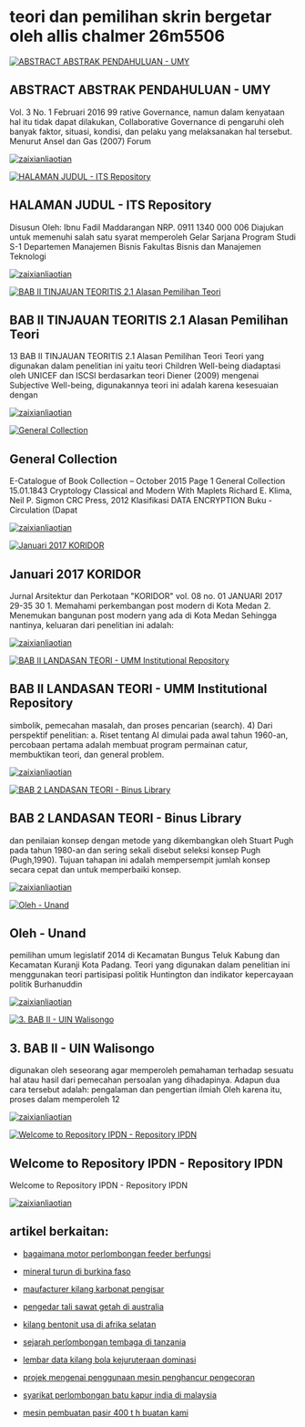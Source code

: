 # teori dan pemilihan skrin bergetar oleh allis chalmer 26m5506
<a href="https://mnn.zoosnet.net/LR/Chatpre.aspx?id=MNN94995150&p=https://topgrinding.com/" target="_blank">![ABSTRACT ABSTRAK PENDAHULUAN - UMY](https://github.com/technlg/images/blob/main/56.jpg)</a>
## ABSTRACT ABSTRAK PENDAHULUAN - UMY
Vol. 3 No. 1 Februari 2016 99 rative Governance, namun dalam kenyataan hal itu tidak dapat dilakukan, Collaborative Governance di pengaruhi oleh banyak faktor, situasi, kondisi, dan pelaku yang melaksanakan hal tersebut. Menurut Ansel dan Gas (2007) Forum
<a href="https://mnn.zoosnet.net/LR/Chatpre.aspx?id=MNN94995150&p=https://topgrinding.com/" target="_blank"><img src="https://github.com/technlg/images/raw/main/chat11.jpg" alt="zaixianliaotian"/></a><a href="//whatsapp.shibangsoft.com/WhatsApp.php" ><img src="https://github.com/technlg/images/raw/main/chat11.png" alt=""></a>
<a href="https://mnn.zoosnet.net/LR/Chatpre.aspx?id=MNN94995150&p=https://topgrinding.com/" target="_blank">![HALAMAN JUDUL - ITS Repository](https://github.com/technlg/images/blob/main/36.jpg)</a>
## HALAMAN JUDUL - ITS Repository
Disusun Oleh: Ibnu Fadil Maddarangan NRP. 0911 1340 000 006 Diajukan untuk memenuhi salah satu syarat memperoleh Gelar Sarjana Program Studi S-1 Departemen Manajemen Bisnis Fakultas Bisnis dan Manajemen Teknologi 
<a href="https://mnn.zoosnet.net/LR/Chatpre.aspx?id=MNN94995150&p=https://topgrinding.com/" target="_blank"><img src="https://github.com/technlg/images/raw/main/chat11.jpg" alt="zaixianliaotian"/></a><a href="//whatsapp.shibangsoft.com/WhatsApp.php" ><img src="https://github.com/technlg/images/raw/main/chat11.png" alt=""></a>
<a href="https://mnn.zoosnet.net/LR/Chatpre.aspx?id=MNN94995150&p=https://topgrinding.com/" target="_blank">![BAB II TINJAUAN TEORITIS 2.1 Alasan Pemilihan Teori](https://github.com/technlg/images/blob/main/30.jpg)</a>
## BAB II TINJAUAN TEORITIS 2.1 Alasan Pemilihan Teori
13 BAB II TINJAUAN TEORITIS 2.1 Alasan Pemilihan Teori Teori yang digunakan dalam penelitian ini yaitu teori Children Well-being diadaptasi oleh UNICEF dan ISCSI berdasarkan teori Diener (2009) mengenai Subjective Well-being, digunakannya teori ini adalah karena kesesuaian dengan 
<a href="https://mnn.zoosnet.net/LR/Chatpre.aspx?id=MNN94995150&p=https://topgrinding.com/" target="_blank"><img src="https://github.com/technlg/images/raw/main/chat11.jpg" alt="zaixianliaotian"/></a><a href="//whatsapp.shibangsoft.com/WhatsApp.php" ><img src="https://github.com/technlg/images/raw/main/chat11.png" alt=""></a>
<a href="https://mnn.zoosnet.net/LR/Chatpre.aspx?id=MNN94995150&p=https://topgrinding.com/" target="_blank">![ General Collection](https://github.com/technlg/images/blob/main/46.jpg)</a>
##  General Collection
E-Catalogue of Book Collection – October 2015 Page 1 General Collection 15.01.1843 Cryptology Classical and Modern With Maplets Richard E. Klima, Neil P. Sigmon CRC Press, 2012 Klasifikasi DATA ENCRYPTION Buku - Circulation (Dapat
<a href="https://mnn.zoosnet.net/LR/Chatpre.aspx?id=MNN94995150&p=https://topgrinding.com/" target="_blank"><img src="https://github.com/technlg/images/raw/main/chat11.jpg" alt="zaixianliaotian"/></a><a href="//whatsapp.shibangsoft.com/WhatsApp.php" ><img src="https://github.com/technlg/images/raw/main/chat11.png" alt=""></a>
<a href="https://mnn.zoosnet.net/LR/Chatpre.aspx?id=MNN94995150&p=https://topgrinding.com/" target="_blank">![Januari 2017 KORIDOR](https://github.com/technlg/images/blob/main/48.jpg)</a>
## Januari 2017 KORIDOR
Jurnal Arsitektur dan Perkotaan "KORIDOR" vol. 08 no. 01 JANUARI 2017 29-35 30 1. Memahami perkembangan post modern di Kota Medan 2. Menemukan bangunan post modern yang ada di Kota Medan Sehingga nantinya, keluaran dari penelitian ini adalah:
<a href="https://mnn.zoosnet.net/LR/Chatpre.aspx?id=MNN94995150&p=https://topgrinding.com/" target="_blank"><img src="https://github.com/technlg/images/raw/main/chat11.jpg" alt="zaixianliaotian"/></a><a href="//whatsapp.shibangsoft.com/WhatsApp.php" ><img src="https://github.com/technlg/images/raw/main/chat11.png" alt=""></a>
<a href="https://mnn.zoosnet.net/LR/Chatpre.aspx?id=MNN94995150&p=https://topgrinding.com/" target="_blank">![BAB II LANDASAN TEORI - UMM Institutional Repository](https://github.com/technlg/images/blob/main/16.jpg)</a>
## BAB II LANDASAN TEORI - UMM Institutional Repository
simbolik, pemecahan masalah, dan proses pencarian (search). 4) Dari perspektif penelitian: a. Riset tentang AI dimulai pada awal tahun 1960-an, percobaan pertama adalah membuat program permainan catur, membuktikan teori, dan general problem.
<a href="https://mnn.zoosnet.net/LR/Chatpre.aspx?id=MNN94995150&p=https://topgrinding.com/" target="_blank"><img src="https://github.com/technlg/images/raw/main/chat11.jpg" alt="zaixianliaotian"/></a><a href="//whatsapp.shibangsoft.com/WhatsApp.php" ><img src="https://github.com/technlg/images/raw/main/chat11.png" alt=""></a>
<a href="https://mnn.zoosnet.net/LR/Chatpre.aspx?id=MNN94995150&p=https://topgrinding.com/" target="_blank">![BAB 2 LANDASAN TEORI - Binus Library](https://github.com/technlg/images/blob/main/33.jpg)</a>
## BAB 2 LANDASAN TEORI - Binus Library
dan penilaian konsep dengan metode yang dikembangkan oleh Stuart Pugh pada tahun 1980-an dan sering sekali disebut seleksi konsep Pugh (Pugh,1990). Tujuan tahapan ini adalah mempersempit jumlah konsep secara cepat dan untuk memperbaiki konsep.
<a href="https://mnn.zoosnet.net/LR/Chatpre.aspx?id=MNN94995150&p=https://topgrinding.com/" target="_blank"><img src="https://github.com/technlg/images/raw/main/chat11.jpg" alt="zaixianliaotian"/></a><a href="//whatsapp.shibangsoft.com/WhatsApp.php" ><img src="https://github.com/technlg/images/raw/main/chat11.png" alt=""></a>
<a href="https://mnn.zoosnet.net/LR/Chatpre.aspx?id=MNN94995150&p=https://topgrinding.com/" target="_blank">![Oleh - Unand](https://github.com/technlg/images/blob/main/10.jpg)</a>
## Oleh - Unand
pemilihan umum legislatif 2014 di Kecamatan Bungus Teluk Kabung dan Kecamatan Kuranji Kota Padang. Teori yang digunakan dalam penelitian ini menggunakan teori partisipasi politik Huntington dan indikator kepercayaan politik Burhanuddin
<a href="https://mnn.zoosnet.net/LR/Chatpre.aspx?id=MNN94995150&p=https://topgrinding.com/" target="_blank"><img src="https://github.com/technlg/images/raw/main/chat11.jpg" alt="zaixianliaotian"/></a><a href="//whatsapp.shibangsoft.com/WhatsApp.php" ><img src="https://github.com/technlg/images/raw/main/chat11.png" alt=""></a>
<a href="https://mnn.zoosnet.net/LR/Chatpre.aspx?id=MNN94995150&p=https://topgrinding.com/" target="_blank">![3. BAB II - UIN Walisongo](https://github.com/technlg/images/blob/main/36.jpg)</a>
## 3. BAB II - UIN Walisongo
digunakan oleh seseorang agar memperoleh pemahaman terhadap sesuatu hal atau hasil dari pemecahan persoalan yang dihadapinya. Adapun dua cara tersebut adalah: pengalaman dan pengertian ilmiah Oleh karena itu, proses dalam memperoleh 12
<a href="https://mnn.zoosnet.net/LR/Chatpre.aspx?id=MNN94995150&p=https://topgrinding.com/" target="_blank"><img src="https://github.com/technlg/images/raw/main/chat11.jpg" alt="zaixianliaotian"/></a><a href="//whatsapp.shibangsoft.com/WhatsApp.php" ><img src="https://github.com/technlg/images/raw/main/chat11.png" alt=""></a>
<a href="https://mnn.zoosnet.net/LR/Chatpre.aspx?id=MNN94995150&p=https://topgrinding.com/" target="_blank">![Welcome to Repository IPDN - Repository IPDN](https://github.com/technlg/images/blob/main/30.jpg)</a>
## Welcome to Repository IPDN - Repository IPDN
Welcome to Repository IPDN - Repository IPDN
<a href="https://mnn.zoosnet.net/LR/Chatpre.aspx?id=MNN94995150&p=https://topgrinding.com/" target="_blank"><img src="https://github.com/technlg/images/raw/main/chat11.jpg" alt="zaixianliaotian"/></a><a href="//whatsapp.shibangsoft.com/WhatsApp.php" ><img src="https://github.com/technlg/images/raw/main/chat11.png" alt=""></a>
## artikel berkaitan:
* [bagaimana motor perlombongan feeder berfungsi](bagaimana%20motor%20perlombongan%20feeder%20berfungsi.md)
* [mineral turun di burkina faso](mineral%20turun%20di%20burkina%20faso.md)
* [maufacturer kilang karbonat pengisar](maufacturer%20kilang%20karbonat%20pengisar.md)
* [pengedar tali sawat getah di australia](pengedar%20tali%20sawat%20getah%20di%20australia.md)
* [kilang bentonit usa di afrika selatan](kilang%20bentonit%20usa%20di%20afrika%20selatan.md)
* [sejarah perlombongan tembaga di tanzania](sejarah%20perlombongan%20tembaga%20di%20tanzania.md)
* [lembar data kilang bola kejuruteraan dominasi](lembar%20data%20kilang%20bola%20kejuruteraan%20dominasi.md)
* [projek mengenai penggunaan mesin penghancur pengecoran](projek%20mengenai%20penggunaan%20mesin%20penghancur%20pengecoran.md)
* [syarikat perlombongan batu kapur india di malaysia](syarikat%20perlombongan%20batu%20kapur%20india%20di%20malaysia.md)
* [mesin pembuatan pasir 400 t h buatan kami](mesin%20pembuatan%20pasir%20400%20t%20h%20buatan%20kami.md)
